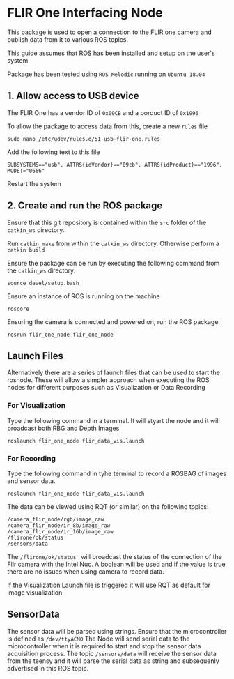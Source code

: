 # FLIR One Interfacing Node

This package is used to open a connection to the FLIR one camera and publish data from it to various ROS topics.

This guide assumes that [ROS](https://www.ros.org/) has been installed and setup on the user's system

Package has been tested using `ROS Melodic` running on `Ubuntu 18.04`

## 1. Allow access to USB device

The FLIR One has a vendor ID of `0x09CB` and a porduct ID of `0x1996`

To allow the package to access data from this, create a new `rules` file

```
sudo nano /etc/udev/rules.d/51-usb-flir-one.rules
```

Add the following text to this file

```
SUBSYSTEMS=="usb", ATTRS{idVendor}=="09cb", ATTRS{idProduct}=="1996", MODE:="0666"
```

Restart the system

## 2. Create and run the ROS package

Ensure that this git repository is contained within the `src` folder of the `catkin_ws` directory.

Run `catkin_make` from within the `catkin_ws` directory. Otherwise perform a `catkin build`

Ensure the package can be run by executing the following command from the `catkin_ws` directory:

```
source devel/setup.bash
```

Ensure an instance of ROS is running on the machine

```
roscore
```

Ensuring the camera is connected and powered on, run the ROS package

```
rosrun flir_one_node flir_one_node
```
## Launch Files

Alternatively there are a series of launch files that can be used to start the rosnode. These will allow a simpler approach when executing the ROS nodes for different purposes such as Visualization or Data Recording

### For Visualization 

Type the following command in a terminal. It will styart the node and it will broadcast both RBG and Depth Images

```
roslaunch flir_one_node flir_data_vis.launch
```

### For Recording
 
 Type the following command in tyhe terminal to record a ROSBAG of images and sensor data.
 
```
roslaunch flir_one_node flir_data_vis.launch
```


The data can be viewed using RQT (or similar) on the following topics:

```
/camera_flir_node/rgb/image_raw
/camera_flir_node/ir_8b/image_raw
/camera_flir_node/ir_16b/image_raw
/flirone/ok/status 
/sensors/data
```
The `/flirone/ok/status ` will broadcast the status of the connection of the Flir camera with the Intel Nuc. A boolean will be used and if the value is true there are no issues when using camera to record data.

If the Visualization Launch file is triggered it will use RQT as default for image visualization


## SensorData

The sensor data will be parsed using strings. 
Ensure that the microcontroller is defined as `/dev/ttyACM0`
The Node will send serial data to the microcontroller when it  is required to start and stop the sensor data acquisition process.
The topic `/sensors/data` will receive the sensor data from the teensy and it will parse the serial data as string and subsequenly advertised in this ROS topic.


